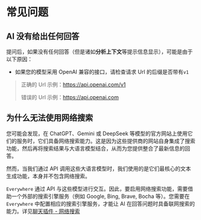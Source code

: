 # 常见问题

## AI 没有给出任何回答

提问后，如果没有任何回答（但是诸如**分析上下文**等提示信息显示），可能是由于以下原因：
- 如果您的模型采用 OpenAI 兼容的接口，请检查请求 Url 的后缀是否带有`v1`
> 正确的 Url 示例：https://api.openai.com/v1
> 
> 错误的 Url 示例：https://api.openai.com

## 为什么无法使用网络搜索

您可能会发现，在 ChatGPT、Gemini 或 DeepSeek 等模型的官方网站上使用它们的服务时，它们具备网络搜索能力。这是因为这些提供商的网站自身集成了搜索功能，然后再将搜索结果与大语言模型结合，从而为您提供整合了最新信息的回答。

然而，当我们通过 API 调用这些大语言模型时，我们使用的是它们最核心的文本生成功能，本身并不包含网络搜索。

`Everywhere` 通过 API 与这些模型进行交互。因此，要启用网络搜索功能，需要借助一个外部的搜索引擎服务（例如 Google, Bing, Brave, Bocha 等）。您需要在 `Everywhere` 中配置相应的搜索引擎服务，才能让 AI 在回答问题时具备联网搜索的能力。详见[聊天插件 - 网络搜索](/zh-CN/plugins/web-search)

